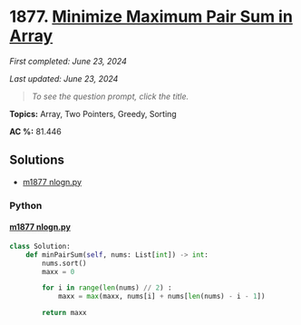 # 1877. [Minimize Maximum Pair Sum in Array](<https://leetcode.com/problems/minimize-maximum-pair-sum-in-array>)

*First completed: June 23, 2024*

*Last updated: June 23, 2024*


> *To see the question prompt, click the title.*

**Topics:** Array, Two Pointers, Greedy, Sorting

**AC %:** 81.446


## Solutions

- [m1877 nlogn.py](<../my-submissions/m1877 nlogn.py>)
### Python
#### [m1877 nlogn.py](<../my-submissions/m1877 nlogn.py>)
```Python
class Solution:
    def minPairSum(self, nums: List[int]) -> int:
        nums.sort()
        maxx = 0

        for i in range(len(nums) // 2) :
            maxx = max(maxx, nums[i] + nums[len(nums) - i - 1])

        return maxx
```

